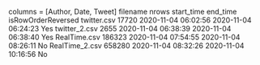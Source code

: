 columns = [Author, Date, Tweet]
filename             nrows       start_time             end_time             isRowOrderReversed
twitter.csv          17720       2020-11-04 06:02:56    2020-11-04 06:24:23  Yes
twitter_2.csv         2655       2020-11-04 06:38:39    2020-11-04 06:38:40  Yes
RealTime.csv        186323       2020-11-04 07:54:55    2020-11-04 08:26:11  No
RealTime_2.csv      658280       2020-11-04 08:32:26    2020-11-04 10:16:56  No


